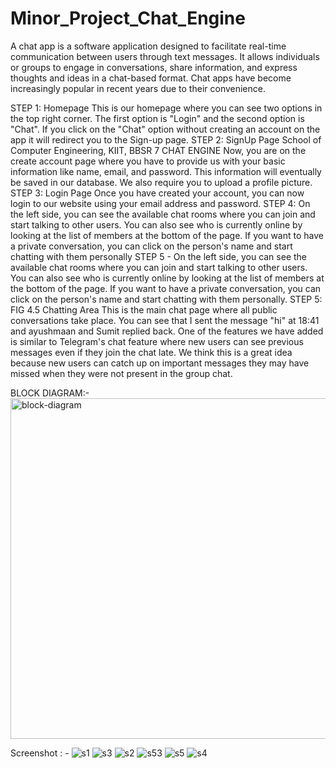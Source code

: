 # Minor_Project_Chat_Engine
A chat app is a software application designed to facilitate real-time communication between users through text messages. It allows individuals or groups to engage in conversations, share information, and express thoughts and ideas in a chat-based format. Chat apps have become increasingly popular in recent years due to their convenience.

STEP 1: Homepage This is our homepage where you can see two options in the top right corner. The first option is "Login" and the second option is "Chat". If you click on the "Chat" option without creating an account on the app it will redirect you to the Sign-up page. 
STEP 2: SignUp Page School of Computer Engineering, KIIT, BBSR 7
CHAT ENGINE Now, you are on the create account page where you have to provide us with your basic information like name, email, and password. This information will eventually be saved in our database. We also require you to upload a profile picture. 
STEP 3: Login Page Once you have created your account, you can now login to our website using your email address and password. 
STEP 4: On the left side, you can see the available chat rooms where you can join and start talking to other users. You can also see who is currently online by looking at the list of members at the bottom of the page. If you want to have a private conversation, you can click on the person's name and start chatting with them personally
STEP 5 - On the left side, you can see the available chat rooms where you can join and start talking to other users. You can also see who is currently online by looking at the list of members at the bottom of the page. If you want to have a private conversation, you can click on the person's name and start chatting with them personally. STEP 5: FIG 4.5 Chatting Area This is the main chat page where all public conversations take place. You can see that I sent the message "hi" at 18:41 and ayushmaan and Sumit replied back. One of the features we have added is similar to Telegram's chat feature where new users can see previous messages even if they join the chat late. We think this is a great idea because new users can catch up on important messages they may have missed when they were not present in the group chat.

BLOCK DIAGRAM:-
<img width="545" alt="block-diagram" src="https://github.com/SaurabhAniket/Minor_Project_Chat_Engine/assets/78247158/bdeb113c-0ecb-4a51-90d6-fc75a3035f6e">


Screenshot : -
![s1](https://github.com/SaurabhAniket/Minor_Project_Chat_Engine/assets/78247158/0b2eb71b-7c21-40f0-ac8a-24d623f61bcb)
![s3](https://github.com/SaurabhAniket/Minor_Project_Chat_Engine/assets/78247158/08722c18-a0c0-41ee-b7b1-90d800bc05d5)
![s2](https://github.com/SaurabhAniket/Minor_Project_Chat_Engine/assets/78247158/43f2857a-c6e2-428a-ab0d-6fcf010cdc31)
![s53](https://github.com/SaurabhAniket/Minor_Project_Chat_Engine/assets/78247158/5bf29af1-b88e-430c-811b-3aeb242059a7)
![s5](https://github.com/SaurabhAniket/Minor_Project_Chat_Engine/assets/78247158/a7a21fa1-b07b-4051-a981-47e4094c2e26)
![s4](https://github.com/SaurabhAniket/Minor_Project_Chat_Engine/assets/78247158/02634817-b0dd-4f88-9c14-9ca46a333a89)

